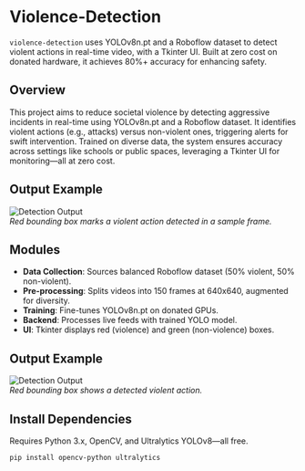# Violence-Detection 

`violence-detection` uses YOLOv8n.pt and a Roboflow dataset to detect violent actions in real-time video, with a Tkinter UI. Built at zero cost on donated hardware, it achieves 80%+ accuracy for enhancing safety.

## Overview

This project aims to reduce societal violence by detecting aggressive incidents in real-time using YOLOv8n.pt and a Roboflow dataset. It identifies violent actions (e.g., attacks) versus non-violent ones, triggering alerts for swift intervention. Trained on diverse data, the system ensures accuracy across settings like schools or public spaces, leveraging a Tkinter UI for monitoring—all at zero cost.

## Output Example

![Detection Output](output-example.png)  
*Red bounding box marks a violent action detected in a sample frame.*


## Modules

- **Data Collection**: Sources balanced Roboflow dataset (50% violent, 50% non-violent).  
- **Pre-processing**: Splits videos into 150 frames at 640x640, augmented for diversity.  
- **Training**: Fine-tunes YOLOv8n.pt on donated GPUs.  
- **Backend**: Processes live feeds with trained YOLO model.  
- **UI**: Tkinter displays red (violence) and green (non-violence) boxes.

## Output Example

![Detection Output](output-example.png)  
*Red bounding box shows a detected violent action.*


## Install Dependencies

Requires Python 3.x, OpenCV, and Ultralytics YOLOv8—all free.  

```bash
pip install opencv-python ultralytics

